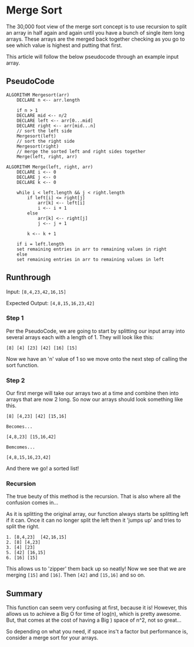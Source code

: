 # Merge Sort

The 30,000 foot view of the merge sort concept is to use recursion to split an array in half again and again until you have a bunch of single item long arrays. These arrays are the merged back together checking as you go to see which value is highest and putting that first.

This article will follow the below pseudocode through an example input array.

## PseudoCode

    ALGORITHM Mergesort(arr)
        DECLARE n <-- arr.length

        if n > 1
        DECLARE mid <-- n/2
        DECLARE left <-- arr[0...mid]
        DECLARE right <-- arr[mid...n]
        // sort the left side
        Mergesort(left)
        // sort the right side
        Mergesort(right)
        // merge the sorted left and right sides together
        Merge(left, right, arr)

    ALGORITHM Merge(left, right, arr)
        DECLARE i <-- 0
        DECLARE j <-- 0
        DECLARE k <-- 0

        while i < left.length && j < right.length
            if left[i] <= right[j]
                arr[k] <-- left[i]
                i <-- i + 1
            else
                arr[k] <-- right[j]
                j <-- j + 1

            k <-- k + 1

        if i = left.length
        set remaining entries in arr to remaining values in right
        else
        set remaining entries in arr to remaining values in left

## Runthrough

Input: `[8,4,23,42,16,15]`

Expected Output: `[4,8,15,16,23,42]`

### Step 1

Per the PseudoCode, we are going to start by splitting our input array into several arrays each with a length of 1. They will look like this:

    [8] [4] [23] [42] [16] [15]

Now we have an 'n' value of 1 so we move onto the next step of calling the sort function.

### Step 2

Our first merge will take our arrays two at a time and combine then into arrays that are now 2 long. So now our arrays should look something like this.

    [8] [4,23] [42] [15,16]

    Becomes...

    [4,8,23] [15,16,42]

    Bemcomes...

    [4,8,15,16,23,42]

And there we go! a sorted list!

### Recursion

The true beuty of this method is the recursion. That is also where all the confusion comes in...

As it is splitting the original array, our function always starts be splitting left if it can. Once it can no longer split the left then it 'jumps up' and tries to split the right.

    1. [8,4,23]  [42,16,15]
    2. [8] [4,23]
    3. [4] [23]
    5. [42] [16,15]
    6. [16] [15]

This allows us to 'zipper' them back up so neatly! Now we see that we are merging `[15]` and `[16]`. Then `[42]` and `[15,16]` and so on.

## Summary

This function can seem very confusing at first, because it is! However, this allows us to achieve a Big O for time of log(n), which is pretty awesome. But, that comes at the cost of having a Big ) space of n^2, not so great...

So depending on what you need, if space ins't a factor but performance is, consider a merge sort for your arrays.
